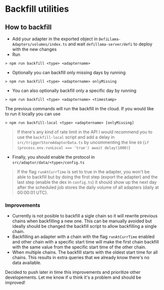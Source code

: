 # Backfill utilities
## How to backfill

- Add your adapter in the exported object in `DefiLlama-Adapters/volumes/index.ts` and wait `defillama-server/defi` to deploy with the new changes
- Run
```
> npm run backfill <type> <adaptername>
```
- Optionally you can backfill only missing days by running 
```
> npm run backfill <type> <adaptername> onlyMissing
```
- You can also optionally backfill only a specific day by running 
```
> npm run backfill <type> <adaptername> <timestamp>
```

The previous commands will run the backfill in the cloud. If you would like to run it locally you can use
```
> npm run backfill-local <type> <adaptername> [onlyMissing]
```

> If there's any kind of rate limit in the API I would recommend you to use the `backfill-local` script and add a delay in `src/triggerStoreAdaptorData.ts` by uncommenting the line `69` (`if (process.env.runLocal === 'true') await delay(1000)`)

- Finally, you should enable the protocol in `src/adaptor/data/<type>/config.ts`

> If the flag `runAtCurrTime` is set to true in the adapter, you won't be able to backfill but by doing the first step (export the adapter) and the last step (enable the dex in `config.ts`) it should show up the next day after the scheduled job stores the daily volume of all adapters (daily at 00:00:01 UTC).

### Improvements
- Currently is not posible to backfill a sigle chain so it will rewrite previous chains when backfilling a new one. This can be manually avoided but ideally should be changed the backfill script to allow backfilling a single chain.
- Backfilling an adapter with a chain with the flag `runAtCurrTime` enabled and other chain with a specific start time will make the first chain backfill with the same value from the specific start time of the other chain.
- When multiple chains. The backfill starts with the oldest start time for all chains. This results in extra queries that we already know there's no data available.

Decided to push later in time this improvements and prioritize other developements. Let me know if u think it's a problem and should be improved!
